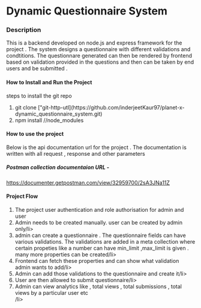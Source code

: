 <h1><strong>Dynamic Questionnaire System</strong></h1>

<h3>Description</h3> 
This is a backend developed on node.js and express framework for the project . The system designs a questionnaire with different validations and condtitions. The questionnare generated can then be rendered by frontend based on validation provided in the questions and then can be taken by end users and be submitted .

<h4><strong>How to Install and Run the Project</strong> </h4>
steps to install the git repo
<ol>
<li>git clone ["git-http-utl](https://github.com/inderjeetKaur97/planet-x-dynamic_questionnaire_system.git)</li>
<li>npm install //node_modules</li>
</ol>

<h4><strong>How to use the project </strong> </h4>
<p>Below is the api documentation url for the project . The documentation is written with all request , response and other parameters</p>
<h5>Postman collection documentaion URL - </h5>
<a href="https://documenter.getpostman.com/view/32959700/2sA3JNa11Z">https://documenter.getpostman.com/view/32959700/2sA3JNa11Z</a>

<h4><strong>Project Flow</strong> </h4>
<ol>
<li>The project user authentication and role authorisation for admin and user</li>
<li>Admin needs to be created manually. user can be created by admin only/li>
<li>admin can create a questionnaire . The questionnaire fields can have various validations. The validations are added in a meta collection where certain propeties like a number can have min_limit ,max_limit is given . many more properties can be created/li>
<li>Frontend can fetch these properties and can show what validation admin wants to add/li>
<li>Admin can add those validations to the questionnaire and create it/li>
<li>User are then allowed to submit questionnaire/li>
<li>Admin can view analytics like , total views , total submissions , total views by a particular user etc</li>/li>
</ol>

